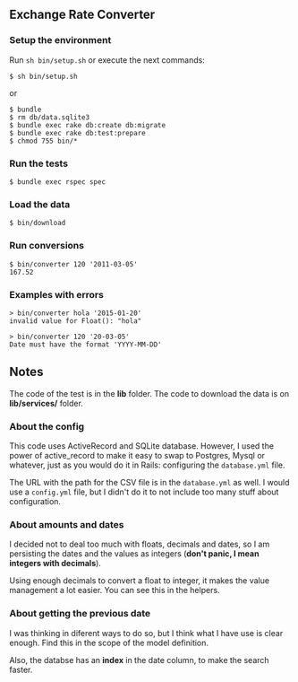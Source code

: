 ## Exchange Rate Converter

### Setup the environment

Run `sh bin/setup.sh` or execute the next commands:

```
$ sh bin/setup.sh
```

or

```
$ bundle
$ rm db/data.sqlite3
$ bundle exec rake db:create db:migrate
$ bundle exec rake db:test:prepare
$ chmod 755 bin/*
```

### Run the tests

```
$ bundle exec rspec spec
```

### Load the data

```
$ bin/download
```

### Run conversions

```
$ bin/converter 120 '2011-03-05'
167.52
```

### Examples with errors

```
> bin/converter hola '2015-01-20'
invalid value for Float(): "hola"
```

```
> bin/converter 120 '20-03-05'
Date must have the format 'YYYY-MM-DD'
```

## Notes

The code of the test is in the **lib** folder.
The code to download the data is on **lib/services/** folder.

### About the config

This code uses ActiveRecord and SQLite database. However, I used the power of
active_record to make it easy to swap to Postgres, Mysql or whatever, just
as you would do it in Rails: configuring the `database.yml` file.

The URL with the path for the CSV file is in the `database.yml` as well. I
would use a `config.yml` file, but I didn't do it to not include too many
stuff about configuration.


### About amounts and dates

I decided not to deal too much with floats, decimals and dates, so I am persisting the dates and the values as
integers (**don't panic, I mean integers with decimals**).

Using enough decimals to convert a float to integer, it makes the value management a lot easier. You can see this in the
helpers.

### About getting the previous date

I was thinking in diferent ways to do so, but I think what I have use is clear
enough. Find this in the scope of the model definition.

Also, the databse has an **index** in the date column, to make the search faster.
